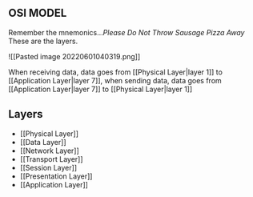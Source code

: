 ## OSI MODEL
Remember the mnemonics...*Please Do Not Throw Sausage Pizza Away*
These are the layers.

![[Pasted image 20220601040319.png]]

When receiving data, data goes from [[Physical Layer|layer 1]] to [[Application Layer|layer 7]], when sending data, data goes from [[Application Layer|layer 7]] to [[Physical Layer|layer 1]]

## Layers
- [[Physical Layer]]
- [[Data Layer]]
- [[Network Layer]]
- [[Transport Layer]]
- [[Session Layer]]
- [[Presentation Layer]]
- [[Application Layer]]